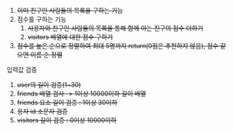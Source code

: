 1. ~~이미 친구인 사람들의 목록을 구하는 기능~~
2. 점수를 구하는 기능
   1. ~~사용자와 친구인 사람들의 목록을 통해 함께 아는 친구의 점수 더하기~~
   2. ~~visitors 배열에 대한 점수 구하기~~
3. ~~점수를 높은 순으로 정렬하여 최대 5명까지 return(0점은 추천하지 않음), 점수 같으면 이름 순 정렬~~

입력값 검증

1. ~~user의 길이 검증(1~30)~~
2. ~~friends 배열 검사 -> 1이상 10000이하 길이 배열~~
3. ~~friends 요소 길이 검증 : 1이상 30이하~~
4. ~~용자 id 소문자 검증~~
5. ~~visitors 길이 검증 : 0이상 10000이하~~
